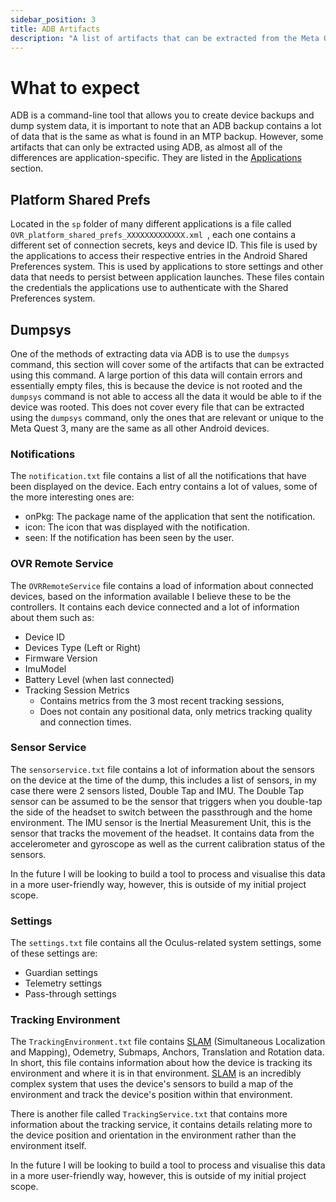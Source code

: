 ```yaml
---
sidebar_position: 3
title: ADB Artifacts
description: "A list of artifacts that can be extracted from the Meta Quest 3 using ADB."
---
```


# What to expect

ADB is a command-line tool that allows you to create device backups and dump system data, it is important to note that an ADB backup contains a lot of data that is the same as what is found in an MTP backup. However, some artifacts that can only be extracted using ADB, as almost all of the differences are application-specific. They are listed in the [Applications](/analysis/artifacts/applications) section.

## Platform Shared Prefs

Located in the `sp` folder of many different applications is a file called `OVR_platform_shared_prefs_XXXXXXXXXXXXX.xml	`, each one contains a different set of connection secrets, keys and device ID. This file is used by the applications to access their respective entries in the Android Shared Preferences system. This is used by applications to store settings and other data that needs to persist between application launches. These files contain the credentials the applications use to authenticate with the Shared Preferences system.

## Dumpsys

One of the methods of extracting data via ADB is to use the `dumpsys` command, this section will cover some of the artifacts that can be extracted using this command. A large portion of this data will contain errors and essentially empty files, this is because the device is not rooted and the `dumpsys` command is not able to access all the data it would be able to if the device was rooted. This does not cover every file that can be extracted using the `dumpsys` command, only the ones that are relevant or unique to the Meta Quest 3, many are the same as all other Android devices.

### Notifications

The `notification.txt` file contains a list of all the notifications that have been displayed on the device. Each entry contains a lot of values, some of the more interesting ones are:

- onPkg: The package name of the application that sent the notification.
- icon: The icon that was displayed with the notification.
- seen: If the notification has been seen by the user.

### OVR Remote Service

The `OVRRemoteService` file contains a load of information about connected devices, based on the information available I believe these to be the controllers. It contains each device connected and a lot of information about them such as:

- Device ID
- Devices Type (Left or Right)
- Firmware Version
- ImuModel
- Battery Level (when last connected)
- Tracking Session Metrics
  - Contains metrics from the 3 most recent tracking sessions,
  - Does not contain any positional data, only metrics tracking quality and connection times.

### Sensor Service

The `sensorservice.txt` file contains a lot of information about the sensors on the device at the time of the dump, this includes a list of sensors, in my case there were 2 sensors listed, Double Tap and IMU. The Double Tap sensor can be assumed to be the sensor that triggers when you double-tap the side of the headset to switch between the passthrough and the home environment. The IMU sensor is the Inertial Measurement Unit, this is the sensor that tracks the  movement of the headset. It contains data from the accelerometer and gyroscope as well as the current calibration status of the sensors.

In the future I will be looking to build a tool to process and visualise this data in a more user-friendly way, however, this is outside of my initial project scope.

### Settings

The `settings.txt` file contains all the Oculus-related system settings, some of these settings are:

- Guardian settings
- Telemetry settings
- Pass-through settings

### Tracking Environment

The `TrackingEnvironment.txt` file contains [SLAM](https://en.wikipedia.org/wiki/Simultaneous_localization_and_mapping) (Simultaneous Localization and Mapping), Odemetry, Submaps, Anchors, Translation and Rotation data. In short, this file contains information about how the device is tracking its environment and where it is in that environment. [SLAM](https://en.wikipedia.org/wiki/Simultaneous_localization_and_mapping) is an incredibly complex system that uses the device's sensors to build a map of the environment and track the device's position within that environment.

There is another file called `TrackingService.txt` that contains more information about the tracking service, it contains details relating more to the device position and orientation in the environment rather than the environment itself.

In the future I will be looking to build a tool to process and visualise this data in a more user-friendly way, however, this is outside of my initial project scope.